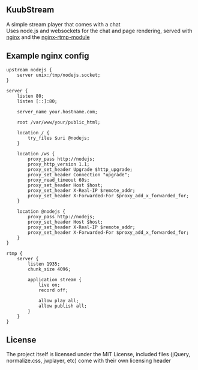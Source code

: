 ## KuubStream
A simple stream player that comes with a chat  
Uses node.js and websockets for the chat and page rendering, served with [nginx](http://nginx.org/) and the [nginx-rtmp-module](https://github.com/sergey-dryabzhinsky/nginx-rtmp-module)

## Example nginx config

```Nginx
upstream nodejs {
    server unix:/tmp/nodejs.socket;
}

server {
    listen 80;
    listen [::]:80;

    server_name your.hostname.com;

    root /var/www/your/public_html;

    location / {
        try_files $uri @nodejs;
    }

    location /ws {
        proxy_pass http://nodejs;
        proxy_http_version 1.1;
        proxy_set_header Upgrade $http_upgrade;
        proxy_set_header Connection "upgrade";
        proxy_read_timeout 60s;
        proxy_set_header Host $host;
        proxy_set_header X-Real-IP $remote_addr;
        proxy_set_header X-Forwarded-For $proxy_add_x_forwarded_for;
    }

    location @nodejs {
        proxy_pass http://nodejs;
        proxy_set_header Host $host;
        proxy_set_header X-Real-IP $remote_addr;
        proxy_set_header X-Forwarded-For $proxy_add_x_forwarded_for;
    }
}

rtmp {
    server {
        listen 1935;
        chunk_size 4096;

        application stream {
            live on;
            record off;

            allow play all;
            allow publish all;
        }
    }
}
```

## License
The project itself is licensed under the MIT License, included files (jQuery, normalize.css, jwplayer, etc) come with their own licensing header
